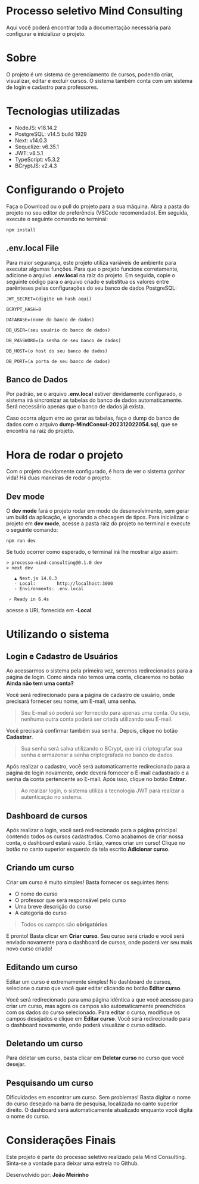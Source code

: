# Processo seletivo Mind Consulting

Aqui você poderá encontrar toda a documentação necessária para configurar e inicializar o projeto.

# Sobre

O projeto é um sistema de gerenciamento de cursos, podendo criar, visualizar, editar e excluír cursos. O sistema também conta com um sistema de login e cadastro para professores.

# Tecnologias utilizadas

- NodeJS: v18.14.2
- PostgreSQL: v14.5 build 1929
- Next: v14.0.3
- Sequelize: v6.35.1
- JWT: v8.5.1
- TypeScript: v5.3.2
- BCryptJS: v2.4.3

# Configurando o Projeto

Faça o Download ou o pull do projeto para a sua máquina. Abra a pasta do projeto no seu editor de preferência (VSCode recomendado). Em seguida, execute o seguinte comando no terminal:

    npm install

## .env.local File

Para maior segurança, este projeto utiliza variáveis de ambiente para executar algumas funções. Para que o projeto funcione corretamente, adicione o arquivo **.env.local** na raíz do projeto. Em seguida, copie o seguinte código para o arquivo criado e substitua os valores entre parênteses pelas configurações do seu banco de dados PostgreSQL:

    JWT_SECRET=(digite um hash aqui)

    BCRYPT_HASH=8

    DATABASE=(nome do banco de dados)

    DB_USER=(seu usuário do banco de dados)

    DB_PASSWORD=(a senha de seu banco de dados)

    DB_HOST=(o host do seu banco de dados)

    DB_PORT=(a porta de seu banco de dados)

## Banco de Dados

Por padrão, se o arquivo **.env.local** estiver devidamente configurado, o sistema irá sincronizar as tabelas do banco de dados automaticamente. Será necessário apenas que o banco de dados já exista.

Caso ocorra algum erro ao gerar as tabelas, faça o dump do banco de dados com o arquivo **dump-MindConsul-202312022054.sql**, que se encontra na raiz do projeto.

# Hora de rodar o projeto

Com o projeto devidamente configurado, é hora de ver o sistema ganhar vida!
Há duas maneiras de rodar o projeto:

## Dev mode

O **dev mode** fará o projeto rodar em modo de desenvolvimento, sem gerar um build da aplicação, e ignorando a checagem de tipos. Para inicializar o projeto em **dev mode**, acesse a pasta raiz do projeto no terminal e execute o seguinte comando:

    npm run dev

Se tudo ocorrer como esperado, o terminal irá lhe mostrar algo assim:

    > processo-mind-consulting@0.1.0 dev
    > next dev

       ▲ Next.js 14.0.3
       - Local:        http://localhost:3000
       - Environments: .env.local

     ✓ Ready in 6.4s

acesse a URL fornecida em **-Local**

# Utilizando o sistema

## Login e Cadastro de Usuários

Ao acessarmos o sistema pela primeira vez, seremos redirecionados para a página de login. Como ainda não temos uma conta, clicaremos no botão **Ainda não tem uma conta?**

Você será redirecionado para a página de cadastro de usuário, onde precisará fornecer seu nome, um E-mail, uma senha.

> Seu E-mail só poderá ser fornecido para apenas uma conta. Ou seja, nenhuma outra conta poderá ser criada utilizando seu E-mail.

Você precisará confirmar também sua senha. Depois, clique no botão **Cadastrar**.

> Sua senha será salva utilizando o BCrypt, que irá criptografar sua senha e armazenar a senha criptografada no banco de dados.

Após realizar o cadastro, você será automaticamente redirecionado para a página de login novamente, onde deverá fornecer o E-mail cadastrado e a senha da conta pertencente ao E-mail. Após isso, clique no botão **Entrar**.

> Ao realizar login, o sistema utiliza a tecnologia JWT para realizar a autenticação no sistema.

## Dashboard de cursos

Após realizar o login, você será redirecionado para a página principal contendo todos os cursos cadastrados. Como acabamos de criar nossa conta, o dashboard estará vazio. Então, vamos criar um curso! Clique no botão no canto superior esquerdo da tela escrito **Adicionar curso**.

## Criando um curso

Criar um curso é muito simples! Basta fornecer os seguintes itens:

- O nome do curso
- O professor que será responsável pelo curso
- Uma breve descrição do curso
- A categoria do curso

> Todos os campos são **obrigatórios**

E pronto! Basta clicar em **Criar curso**. Seu curso será criado e você será enviado novamente para o dashboard de cursos, onde poderá ver seu mais novo curso criado!

## Editando um curso

Editar um curso é extremamente simples! No dashboard de cursos, selecione o curso que você quer editar clicando no botão **Editar curso**.

Você será redirecionado para uma página idêntica a que você acessou para criar um curso, mas agora os campos são automaticamente preenchidos com os dados do curso selecionado. Para editar o curso, modifique os campos desejados e clique em **Editar curso**. Você será redirecionado para o dashboard novamente, onde poderá visualizar o curso editado.

## Deletando um curso

Para deletar um curso, basta clicar em **Deletar curso** no curso que você desejar.

## Pesquisando um curso

Dificuldades em encontrar um curso. Sem problemas! Basta digitar o nome do curso desejado na barra de pesquisa, localizada no canto superior direito. O dashboard será automaticamente atualizado enquanto você digita o nome do curso.

# Considerações Finais

Este projeto é parte do processo seletivo realizado pela Mind Consulting. Sinta-se a vontade para deixar uma estrela no Github.

Desenvolvido por: **João Meirinho**
